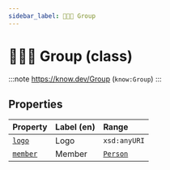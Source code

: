 ```yaml
---
sidebar_label: 🧑‍🤝‍🧑 Group
---
```


# 🧑‍🤝‍🧑 Group (class)

:::note
https://know.dev/Group
(`know:Group`)
:::

## Properties

| Property          | Label (en)     | Range                    |
| :---------------- | :------------- | :----------------------- |
| [`logo`]          | Logo           | `xsd:anyURI`             |
| [`member`]        | Member         | [`Person`]               |

[`Group`]: /Group
[`Person`]: /Person
[`logo`]: /logo
[`member`]: /member
